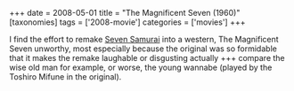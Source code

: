 +++
date = 2008-05-01
title = "The Magnificent Seven (1960)"
[taxonomies]
tags = ['2008-movie']
categories = ['movies']
+++

I find the effort to remake [Seven Samurai] into a western, The
Magnificent Seven unworthy, most especially because the original was so
formidable that it makes the remake laughable or disgusting actually +++
compare the wise old man for example, or worse, the young wannabe
(played by the Toshiro Mifune in the original).

  [Seven Samurai]: @/seven-samurai-1954.md

